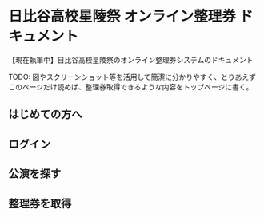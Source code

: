 # 日比谷高校星陵祭 オンライン整理券 ドキュメント
【現在執筆中】日比谷高校星陵祭のオンライン整理券システムのドキュメント

TODO: 図やスクリーンショット等を活用して簡潔に分かりやすく、とりあえずこのページだけ読めば、整理券取得できるような内容をトップページに書く。

## はじめての方へ

## ログイン

## 公演を探す

## 整理券を取得
